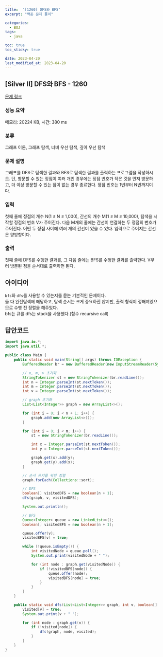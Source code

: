 ```yaml
---
title:  "[1260] DFS와 BFS"
excerpt: "백준 문제 풀이"

categories:
  - BOJ
tags:
  - java

toc: true
toc_sticky: true

date: 2023-04-20
last_modified_at: 2023-04-20
---
```

## [Silver II] DFS와 BFS - 1260 

[문제 링크](https://www.acmicpc.net/problem/1260) 

### 성능 요약

메모리: 20224 KB, 시간: 380 ms

### 분류

그래프 이론, 그래프 탐색, 너비 우선 탐색, 깊이 우선 탐색

### 문제 설명

<p>그래프를 DFS로 탐색한 결과와 BFS로 탐색한 결과를 출력하는 프로그램을 작성하시오. 단, 방문할 수 있는 정점이 여러 개인 경우에는 정점 번호가 작은 것을 먼저 방문하고, 더 이상 방문할 수 있는 점이 없는 경우 종료한다. 정점 번호는 1번부터 N번까지이다.</p>

### 입력 

 <p>첫째 줄에 정점의 개수 N(1 ≤ N ≤ 1,000), 간선의 개수 M(1 ≤ M ≤ 10,000), 탐색을 시작할 정점의 번호 V가 주어진다. 다음 M개의 줄에는 간선이 연결하는 두 정점의 번호가 주어진다. 어떤 두 정점 사이에 여러 개의 간선이 있을 수 있다. 입력으로 주어지는 간선은 양방향이다.</p>

### 출력 

 <p>첫째 줄에 DFS를 수행한 결과를, 그 다음 줄에는 BFS를 수행한 결과를 출력한다. V부터 방문된 점을 순서대로 출력하면 된다.</p>


## 아이디어
`bfs`와 `dfs`를 사용할 수 있는지를 묻는 기본적인 문제이다.  
둘 다 완전탐색에 해당하고, 탐색 순서는 크게 중요하진 않지만, 출력 형식이 정해져있으므로 수행 전 정렬을 해주었다.  
bfs는 큐를 dfs는 stack을 사용했다.(함수 recursive call)


## 답안코드
```java
import java.io.*;
import java.util.*;

public class Main {
    public static void main(String[] args) throws IOException {
        BufferedReader br = new BufferedReader(new InputStreamReader(System.in));

        // n, m, v 초기화
        StringTokenizer st = new StringTokenizer(br.readLine());
        int n = Integer.parseInt(st.nextToken());
        int m = Integer.parseInt(st.nextToken());
        int v = Integer.parseInt(st.nextToken());

        // graph 초기화
        List<List<Integer>> graph = new ArrayList<>();

        for (int i = 0; i < n + 1; i++) {
            graph.add(new ArrayList<>());
        }

        for (int i = 0; i < m; i++) {
            st = new StringTokenizer(br.readLine());

            int x = Integer.parseInt(st.nextToken());
            int y = Integer.parseInt(st.nextToken());

            graph.get(x).add(y);
            graph.get(y).add(x);
        }

        // 순서 유지를 위한 정렬
        graph.forEach(Collections::sort);

        // DFS
        boolean[] visitedDFS = new boolean[n + 1];
        dfs(graph, v, visitedDFS);

        System.out.println();

        // BFS
        Queue<Integer> queue = new LinkedList<>();
        boolean[] visitedBFS = new boolean[n + 1];

        queue.offer(v);
        visitedBFS[v] = true;

        while (!queue.isEmpty()) {
            int visitedNode = queue.poll();
            System.out.print(visitedNode + " ");

            for (int node : graph.get(visitedNode)) {
                if (!visitedBFS[node]) {
                    queue.offer(node);
                    visitedBFS[node] = true;
                }
            }
        }
    }

    public static void dfs(List<List<Integer>> graph, int v, boolean[] visited) {
        visited[v] = true;
        System.out.print(v + " ");

        for (int node : graph.get(v)) {
            if (!visited[node]) {
                dfs(graph, node, visited);
            }
        }
    }
}
```